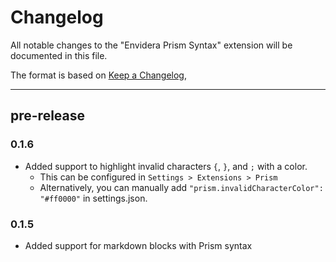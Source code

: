 # Changelog

All notable changes to the "Envidera Prism Syntax" extension will be documented in this file.

The format is based on [Keep a Changelog](https://keepachangelog.com/en/1.1.0/),

---

## pre-release


### 0.1.6 

- Added support to highlight invalid characters `{`, `}`, and `;` with a color. 
    - This can be configured in `Settings > Extensions > Prism` 
    - Alternatively, you can manually add `"prism.invalidCharacterColor": "#ff0000"` in settings.json.

### 0.1.5 

- Added support for markdown blocks with Prism syntax
